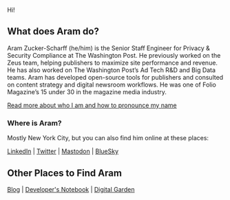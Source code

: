 <!--
**AramZS/AramZS** is a ✨ _special_ ✨ repository because its `README.md` (this file) appears on your GitHub profile.

Here are some ideas to get you started:

- 🔭 I’m currently working on ...
- 🌱 I’m currently learning ...
- 👯 I’m looking to collaborate on ...
- 🤔 I’m looking for help with ...
- 💬 Ask me about ...
- 📫 How to reach me: ...
- 😄 Pronouns: ...
- ⚡ Fun fact: ...
-->

Hi!

## What does Aram do?

Aram Zucker-Scharff (he/him) is the Senior Staff Engineer for Privacy & Security Compliance at The Washington Post. He previously worked on the Zeus team, helping publishers to maximize site performance and revenue. He has also worked on The Washington Post’s Ad Tech R&D and Big Data teams. Aram has developed open-source tools for publishers and consulted on content strategy and digital newsroom workflows. He was one of Folio Magazine’s 15 under 30 in the magazine media industry. 

[Read more about who I am and how to pronounce my name](https://aramzs.github.io/aramzs/)

### Where is Aram?

Mostly New York City, but you can also find him online at these places:

[LinkedIn](http://bit.ly/aramzs) | [Twitter](http://twitter.com/chronotope) | <a rel="me" href="https://indieweb.social/@Chronotope">Mastodon</a> | [BlueSky](https://bsky.app/profile/chronotope.aramzs.xyz)

## Other Places to Find Aram

[Blog](https://aramzs.github.io/) | [Developer's Notebook](https://fightwithtools.dev/) | [Digital Garden](https://aramzs.xyz/)
